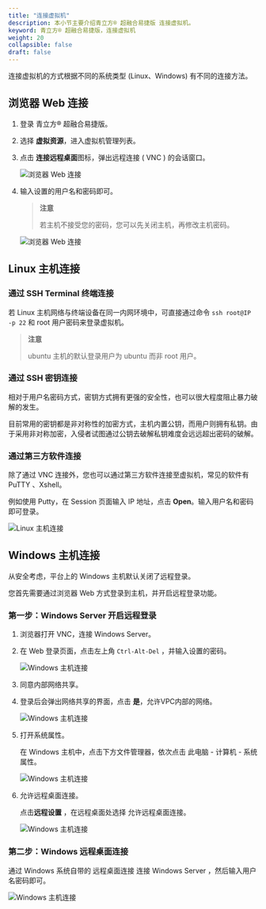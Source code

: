 ```yaml
---
title: "连接虚拟机"
description: 本小节主要介绍青立方® 超融合易捷版 连接虚拟机。 
keyword: 青立方® 超融合易捷版，连接虚拟机
weight: 20
collapsible: false
draft: false
---
```




连接虚拟机的方式根据不同的系统类型 (Linux、Windows) 有不同的连接方法。

## 浏览器 Web 连接

1. 登录 青立方® 超融合易捷版。
2. 选择 **虚拟资源**，进入虚拟机管理列表。
3. 点击 **连接远程桌面**图标，弹出远程连接 ( VNC ) 的会话窗口。
   
   ![浏览器 Web 连接](../../../_images/web_connect.png)

4. 输入设置的用户名和密码即可。

   > **注意**
   >
   > 若主机不接受您的密码，您可以先关闭主机，再修改主机密码。
   
   ![浏览器 Web 连接](../../../_images/web_connect2.png)

## Linux 主机连接

### 通过 SSH Terminal 终端连接

若 Linux 主机网络与终端设备在同一内网环境中，可直接通过命令 `ssh root@IP -p 22` 和 root 用户密码来登录虚拟机。

> **注意**
>
> ubuntu 主机的默认登录用户为 ubuntu 而非 root 用户。

### 通过 SSH 密钥连接

相对于用户名密码方式，密钥方式拥有更强的安全性，也可以很大程度阻止暴力破解的发生。

目前常用的密钥都是非对称性的加密方式，主机内置公钥，而用户则拥有私钥。由于采用非对称加密，入侵者试图通过公钥去破解私钥难度会远远超出密码的破解。

### 通过第三方软件连接

除了通过 VNC 连接外，您也可以通过第三方软件连接至虚拟机，常见的软件有 PuTTY 、Xshell。

例如使用 Putty，在 Session 页面输入 IP 地址，点击 **Open**。输入用户名和密码即可登录。

![Linux 主机连接](../../../_images/linux_connect.png)

## Windows 主机连接

从安全考虑，平台上的 Windows 主机默认关闭了远程登录。

您首先需要通过浏览器 Web 方式登录到主机，并开启远程登录功能。

### 第一步：Windows Server 开启远程登录

1. 浏览器打开 VNC，连接 Windows Server。
2. 在 Web 登录页面，点击左上角 `Ctrl-Alt-Del` ，并输入设置的密码。

   ![Windows 主机连接](../../../_images/win_connect.png)

3. 同意内部网络共享。

4. 登录后会弹出网络共享的界面，点击 **是**，允许VPC内部的网络。

   ![Windows 主机连接](../../../_images/win_connect2.png)

5. 打开系统属性。
   
   在 Windows 主机中，点击下方文件管理器，依次点击 此电脑 - 计算机 - 系统属性。

   ![Windows 主机连接](../../../_images/win_connect3.png)

6. 允许远程桌面连接。
   
   点击**远程设置** ，在远程桌面处选择 允许远程桌面连接。

   ![Windows 主机连接](../../../_images/win_connect4.png)

### 第二步：Windows 远程桌面连接

通过 Windows 系统自带的 远程桌面连接 连接 Windows Server ，然后输入用户名密码即可。

![Windows 主机连接](../../../_images/win_connect5.png)
